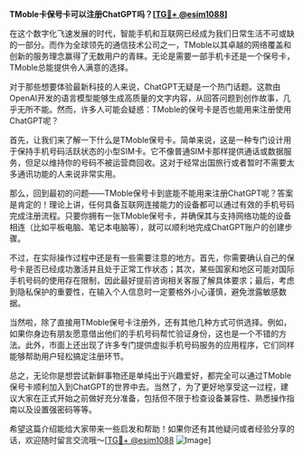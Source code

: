 **TMoble卡保号卡可以注册ChatGPT吗？[[TG💪+ @esim1088](https://t.me/s/esim1088)]**

在这个数字化飞速发展的时代，智能手机和互联网已经成为我们日常生活不可或缺的一部分。而作为全球领先的通信技术公司之一，TMoble以其卓越的网络覆盖和创新的服务理念赢得了无数用户的青睐。无论是需要一部手机卡还是一个保号卡，TMoble总能提供令人满意的选择。

对于那些想要体验最新科技的人来说，ChatGPT无疑是一个热门话题。这款由OpenAI开发的语言模型能够生成高质量的文字内容，从回答问题到创作故事，几乎无所不能。然而，许多人可能会疑惑：TMoble的保号卡是否也能用来注册使用ChatGPT呢？

首先，让我们来了解一下什么是TMoble保号卡。简单来说，这是一种专门设计用于保持手机号码活跃状态的小型SIM卡。它不像普通SIM卡那样提供通话或数据服务，但足以维持你的号码不被运营商回收。这对于经常出国旅行或者暂时不需要太多通讯功能的人来说非常实用。

那么，回到最初的问题——TMoble保号卡到底能不能用来注册ChatGPT呢？答案是肯定的！理论上讲，任何具备互联网连接能力的设备都可以通过有效的手机号码完成注册流程。只要你拥有一张TMoble保号卡，并确保其与支持网络功能的设备相连（比如平板电脑、笔记本电脑等），就可以顺利地完成ChatGPT账户的创建步骤。

不过，在实际操作过程中还是有一些需要注意的地方。首先，你需要确认自己的保号卡是否已经成功激活并且处于正常工作状态；其次，某些国家和地区可能对国际手机号码的使用存在限制，因此最好提前咨询相关客服了解具体要求；最后，考虑到隐私保护的重要性，在输入个人信息时一定要格外小心谨慎，避免泄露敏感数据。

当然啦，除了直接用TMoble保号卡注册外，还有其他几种方式可供选择。例如，如果你身边有朋友愿意借出他们的手机号码帮忙验证身份，这也是一个不错的方法。此外，市面上还出现了许多专门提供虚拟手机号码服务的应用程序，它们同样能够帮助用户轻松搞定注册环节。

总之，无论你是想尝试新鲜事物还是单纯出于兴趣爱好，都完全可以通过TMoble保号卡顺利加入到ChatGPT的世界中去。当然了，为了更好地享受这一过程，建议大家在正式开始之前做好充分准备，包括但不限于检查设备兼容性、熟悉操作指南以及设置强密码等等。

希望这篇介绍能给大家带来一些启发和帮助！如果你还有其他疑问或者经验分享的话，欢迎随时留言交流哦～[[TG💪+ @esim1088](https://t.me/s/esim1088) ![Image](https://i.postimg.cc/4NQfJmqS/Snipaste-2025-05-13-00-14-12.png)]